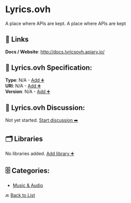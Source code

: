 # Lyrics.ovh

A place where APIs are kept.  A place where APIs are kept

##  🔗 Links
**Docs / Website**: http://docs.lyricsovh.apiary.io/

## 🧬 Lyrics.ovh Specification:
**Type**: N/A - [Add ➕](https://github.com/apis-list/apis-list/edit/main/apis.yaml#L11736)  
**URI**: N/A - [Add ➕](https://github.com/apis-list/apis-list/edit/main/apis.yaml#L11736)  
**Version**: N/A - [Add ➕](https://github.com/apis-list/apis-list/edit/main/apis.yaml#L11736)

## 💬 Lyrics.ovh Discussion:
Not yet started. [Start discussion ➡️](https://github.com/apis-list/apis-list/discussions/new)

## 🗂️ Libraries

No libraries added. [Add library ➕](https://github.com/apis-list/apis-list/edit/main/apis.yaml#L11736)    


## 🗄️ Categories:
- [Music & Audio](https://github.com/apis-list/apis-list#music--audio-)

🔙  [Back to List](https://github.com/apis-list/apis-list)
